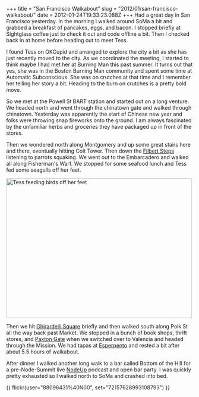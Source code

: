 +++
title = "San Francisco Walkabout"
slug = "2012/01/san-francisco-walkabout/"
date = 2012-01-24T19:33:23.088Z
+++
Had a great day in San Francisco yesterday. In the morning I walked around SoMa a bit and grabbed a breakfast of pancakes, eggs, and bacon. I stopped briefly at Sightglass coffee just to check it out and code offline a bit. Then I checked back in at home before heading out to meet Tess.

I found Tess on OKCupid and arranged to explore the city a bit as she has just recently moved to the city. As we coordinated the meeting, I started to think maybe I had met her at Burning Man this past summer. It turns out that yes, she was in the Boston Burning Man community and spent some time at Automatic Subconscious. She was on crutches at that time and I remember her telling her story a bit. Heading to the burn on crutches is a pretty bold move.

So we met at the Powell St BART station and started out on a long venture. We headed north and went through the chinatown gate and walked through chinatown. Yesterday was apparently the start of Chinese new year and folks were throwing snap fireworks onto the ground. I am always fascinated by the unfamiliar herbs and groceries they have packaged up in front of the stores.

Then we wondered north along Montgomery and up some great stairs here and there, eventually hitting Coit Tower. Then down the [Filbert Steps](http://www.sisterbetty.org/stairways/filbertsteps.htm) listening to parrots squaking. We went out to the Embarcadero and walked all along Fisherman's Warf. We stopped for some seafood lunch and Tess fed some seagulls off her feet.

<a href="https://www.flickr.com/photos/88096431@N00/6752556869/" title="Tess feeding birds off her feet by Peter Lyons, on Flickr"><img src="https://farm8.staticflickr.com/7157/6752556869_377c8aed66.jpg" width="500" height="375" alt="Tess feeding birds off her feet"></a>

Then we hit [Ghirardelli Square](http://en.wikipedia.org/wiki/Ghirardelli_Square) briefly and then walked south along Polk St all the way back past Market. We stopped in a bunch of book shops, thrift stores, and [Paxton Gate](http://www.paxtongate.com/) when we switched over to Valencia and headed through the Mission. We had tapas at [Esperpento](http://www.yelp.com/biz/esperpento-san-francisco) and rested a bit after about 5.5 hours of walkabout.

After dinner I walked another long walk to a bar called Bottom of the Hill for a pre-Node-Summit live [NodeUp](http://nodeup.com) podcast and open bar party. I was quickly pretty exhausted so I walked north to SoMa and crashed into bed.

{{ flickr(user="88096431%40N00", set="72157628993108793") }}
